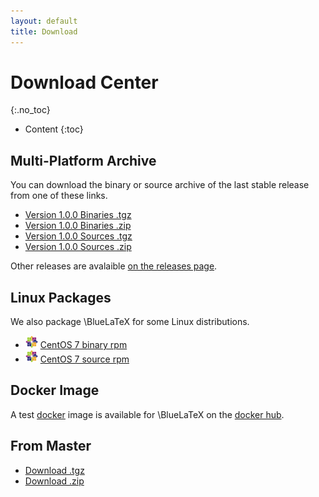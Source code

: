 ```yaml
---
layout: default
title: Download
---
```


Download Center
===============
{:.no_toc}

* Content
{:toc}

Multi-Platform Archive
----------------------

You can download the binary or source archive of the last stable release from one of these links.

 - [Version 1.0.0 Binaries .tgz](https://github.com/gnieh/bluelatex/releases/download/v1.0.0/bluelatex-1.0.0.tgz)
 - [Version 1.0.0 Binaries .zip](https://github.com/gnieh/bluelatex/releases/download/v1.0.0/bluelatex-1.0.0.zip)
 - [Version 1.0.0 Sources .tgz](https://github.com/gnieh/bluelatex/archive/v1.0.0.tar.gz)
 - [Version 1.0.0 Sources .zip](https://github.com/gnieh/bluelatex/archive/v1.0.0.zip)

Other releases are avalaible [on the releases page](https://github.com/gnieh/bluelatex/releases/).

Linux Packages
--------------

We also package \BlueLaTeX for some Linux distributions.

 - ![CentOS logo](/images/centos.png) [CentOS 7 binary rpm](http://ares.ptitoliv.net/bluelatex/bluelatex-1.0.0-1.el7.centos.x86_64.rpm)
 - ![CentOS logo](/images/centos.png) [CentOS 7 source rpm](http://ares.ptitoliv.net/bluelatex/bluelatex-1.0.0-1.el7.centos.src.rpm)

Docker Image
------------

A test [docker](https://www.docker.com/) image is available for \BlueLaTeX on the [docker hub](https://registry.hub.docker.com/u/ptitoliv/bluelatex-docker/).

From Master
-----------

 - [Download .tgz](https://github.com/gnieh/bluelatex/tarball/master)
 - [Download .zip](https://github.com/gnieh/bluelatex/zipball/master)

